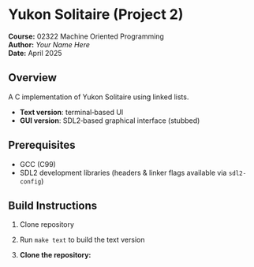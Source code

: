 # Yukon Solitaire (Project 2)

**Course:** 02322 Machine Oriented Programming  
**Author:** _Your Name Here_  
**Date:** April 2025

## Overview
A C implementation of Yukon Solitaire using linked lists.  
- **Text version**: terminal‐based UI  
- **GUI version**: SDL2‐based graphical interface (stubbed)

## Prerequisites
- GCC (C99)  
- SDL2 development libraries (headers & linker flags available via `sdl2-config`)

## Build Instructions
1. Clone repository  
2. Run `make text` to build the text version  
   

1.  **Clone the repository:**
    
